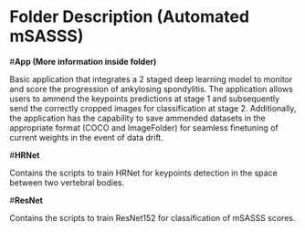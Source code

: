 # Folder Description (Automated mSASSS)
#**App (More information inside folder)**

Basic application that integrates a 2 staged deep learning model to monitor and score the progression of ankylosing spondylitis. The application allows users to ammend the keypoints predictions at stage 1 and subsequently send the correctly cropped images for classification at stage 2. Additionally, the application has the capability to save ammended datasets in the appropriate format (COCO and ImageFolder) for seamless finetuning of current weights in the event of data drift.


#**HRNet**

Contains the scripts to train HRNet for keypoints detection in the space between two vertebral bodies.

#**ResNet**

Contains the scripts to train ResNet152 for classification of mSASSS scores.
